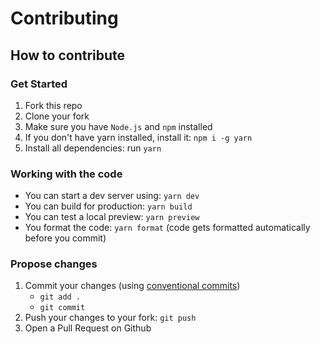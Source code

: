 # Contributing

## How to contribute

### Get Started

1. Fork this repo
2. Clone your fork
3. Make sure you have `Node.js` and `npm` installed
4. If you don't have yarn installed, install it: `npm i -g yarn`
5. Install all dependencies: run `yarn`

### Working with the code

- You can start a dev server using: `yarn dev`
- You can build for production: `yarn build`
- You can test a local preview: `yarn preview`
- You format the code: `yarn format` (code gets formatted automatically before you commit)

### Propose changes

1. Commit your changes (using [conventional commits](https://www.conventionalcommits.org/en/v1.0.0/))
   - `git add .`
   - `git commit`
2. Push your changes to your fork: `git push`
3. Open a Pull Request on Github
